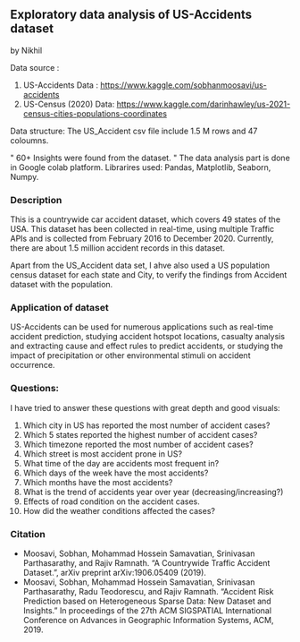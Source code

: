## Exploratory data analysis of US-Accidents dataset

by Nikhil

Data source : 
1. US-Accidents Data : https://www.kaggle.com/sobhanmoosavi/us-accidents
2. US-Census (2020) Data: https://www.kaggle.com/darinhawley/us-2021-census-cities-populations-coordinates

Data structure: The US_Accident csv file include 1.5 M rows and 47 coloumns.

" 60+ Insights were found from the dataset. " The data analysis part is done in Google colab platform.
Librarires used: Pandas, Matplotlib, Seaborn, Numpy.

### Description

This is a countrywide car accident dataset, which covers 49 states of the USA. This dataset has been collected in real-time, using multiple Traffic APIs and is collected from February 2016 to December 2020. Currently, there are about 1.5 million accident records in this dataset.

Apart from the US_Accident data set, I ahve also used a US population census dataset for each state and City, to verify the findings from Accident dataset with the population.

### Application of dataset

US-Accidents can be used for numerous applications such as real-time accident prediction, studying accident hotspot locations, casualty analysis and extracting cause and effect rules to predict accidents, or studying the impact of precipitation or other environmental stimuli on accident occurrence.

### Questions:



I have tried to answer these questions with great depth and good visuals:

1. Which city in US has reported the most number of accident cases?
2. Which 5 states reported the highest number of accident cases?
3. Which timezone reported the most number of accident cases?
4. Which street is most accident prone in US?
5. What time of the day are accidents most frequent in?
6. Which days of the week have the most accidents?
7. Which months have the most accidents?
8. What is the trend of accidents year over year (decreasing/increasing?)
9. Effects of road condition on the accident cases.
10. How did the weather conditions affected the cases?

### Citation
- Moosavi, Sobhan, Mohammad Hossein Samavatian, Srinivasan Parthasarathy, and Rajiv Ramnath. “A Countrywide Traffic Accident Dataset.”, arXiv preprint arXiv:1906.05409 (2019).
- Moosavi, Sobhan, Mohammad Hossein Samavatian, Srinivasan Parthasarathy, Radu Teodorescu, and Rajiv Ramnath. “Accident Risk Prediction based on Heterogeneous Sparse Data: New Dataset and Insights.” In proceedings of the 27th ACM SIGSPATIAL International Conference on Advances in Geographic Information Systems, ACM, 2019.
